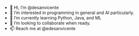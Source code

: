 - 👋 Hi, I’m @desanvicente
- 👀 I’m interested in programming in general and AI particularly.
- 🌱 I’m currently learning Python, Java, and ML
- 💞️ I’m looking to collaborate when ready.
- 📫 Reach me at @edesanvicente

<!---
desanvicente/desanvicente is a ✨ special ✨ repository because its `README.md` (this file) appears on your GitHub profile.
You can click the Preview link to take a look at your changes.
--->
